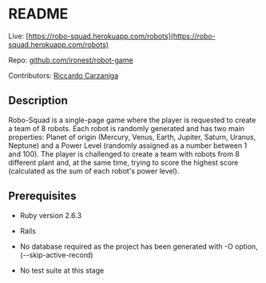 # README

Live: [https://robo-squad.herokuapp.com/robots](https://robo-squad.herokuapp.com/robots)

Repo: [github.com/ironest/robot-game](https://github.com/ironest/robot-game)

Contributors: [Riccardo Carzaniga](https://github.com/ironest)

## Description

Robo-Squad is a single-page game where the player is requested to create a team of 8 robots. Each robot is randomly generated and has two main properties: Planet of origin (Mercury, Venus, Earth, Jupiter, Saturn, Uranus, Neptune) and a Power Level (randomly assigned as a number between 1 and 100).
The player is challenged to create a team with robots from 8 different plant and, at the same time, trying to score the highest score (calculated as the sum of each robot's power level).

## Prerequisites

* Ruby version 2.6.3

* Rails

* No database required as the project has been generated with -O option, (--skip-active-record)

* No test suite at this stage

